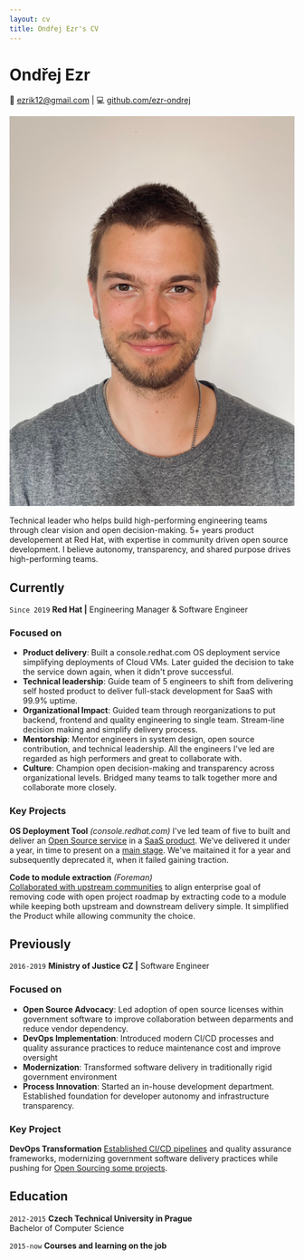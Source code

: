 ```yaml
---
layout: cv
title: Ondřej Ezr's CV
---
```

# Ondřej Ezr

<div id="webaddress">
📧 <a href="mailto:ezrik12@gmail.com">ezrik12@gmail.com</a>
| 💻 <a href="https://github.com/ezr-ondrej">github.com/ezr-ondrej</a>
</div>

![Photo of me](/assets/images/ondrej-photo.jpg)

<p id="summary">
Technical leader who helps build high-performing engineering teams through clear vision and open decision-making. 5+ years product developement at Red Hat, with expertise in community driven open source development. I believe autonomy, transparency, and shared purpose drives high-performing teams.
</p>

## Currently

`Since 2019`
**Red Hat |** Engineering Manager & Software Engineer

### Focused on

- **Product delivery**: Built a console.redhat.com OS deployment service simplifying deployments of Cloud VMs. Later guided the decision to take the service down again, when it didn't prove successful.
- **Technical leadership**: Guide team of 5 engineers to shift from delivering self hosted product to deliver full-stack development for SaaS with 99.9% uptime.
- **Organizational Impact**: Guided team through reorganizations to put backend, frontend and quality engineering to single team. Stream-line decision making and simplify delivery process.
- **Mentorship**: Mentor engineers in system design, open source contribution, and technical leadership. All the engineers I've led are regarded as high performers and great to collaborate with.
- **Culture**: Champion open decision-making and transparency across organizational levels. Bridged many teams to talk together more and collaborate more closely.


### Key Projects

**OS Deployment Tool** *(console.redhat.com)*
I've led team of five to built and deliver an [Open Source service](https://github.com/RHEnVision/) in a [SaaS product](https://console.redhat.com/). We've delivered it under a year, in time to present on a [main stage](https://youtu.be/0LCmCkwRcOE?si=SfuSF-xitcVsNcCt&t=1695). We've maitained it for a year and subsequently deprecated it, when it failed gaining traction.

**Code to module extraction** *(Foreman)*  
[Collaborated with upstream communities](https://community.theforeman.org/t/puppet-plugin-release-and-its-future/22335) to align enterprise goal of removing code with open project roadmap by extracting code to a module while keeping both upstream and downstream delivery simple. It simplified the Product while allowing community the choice.

## Previously
`2016-2019`
**Ministry of Justice CZ |** Software Engineer

### Focused on

- **Open Source Advocacy**: Led adoption of open source licenses within government software to improve collaboration between deparments and reduce vendor dependency.
- **DevOps Implementation**: Introduced modern CI/CD processes and quality assurance practices to reduce maintenance cost and improve oversight
- **Modernization**: Transformed software delivery in traditionally rigid government environment
- **Process Innovation**: Started an in-house development department. Established foundation for developer autonomy and infrastructure transparency.


### Key Project

**DevOps Transformation**
[Established CI/CD pipelines](https://archiv.isss.cz/archiv/2020/do/watch?id=52) and quality assurance frameworks, modernizing government software delivery practices while pushing for [Open Sourcing some projects](https://github.com/ministryofjusticecz).

## Education

`2012-2015`
**Czech Technical University in Prague**  
Bachelor of Computer Science

`2015-now`
**Courses and learning on the job**

<!-- ### Footer

Last updated: May 2025 -->


